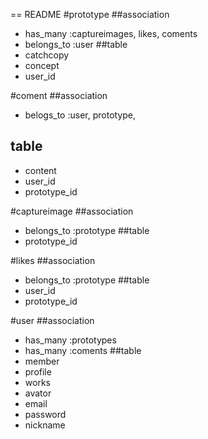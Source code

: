 == README
#prototype
##association
- has_many :captureimages, likes, coments  
- belongs_to :user
##table
- catchcopy  
- concept  
- user_id  

#coment
##association
- belogs_to :user, prototype,
## table
- content  
- user_id  
- prototype_id

#captureimage
##association
- belongs_to :prototype
##table
- prototype_id

#likes
##association
- belongs_to :prototype
##table
- user_id  
- prototype_id

#user
##association
- has_many :prototypes  
- has_many :coments
##table
- member  
- profile  
- works  
- avator  
- email  
- password  
- nickname  
